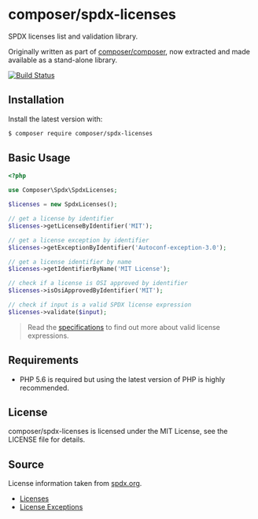 composer/spdx-licenses
======================

SPDX licenses list and validation library.

Originally written as part of [composer/composer](https://github.com/composer/composer),
now extracted and made available as a stand-alone library.

[![Build Status](https://travis-ci.org/composer/spdx-licenses.svg?branch=master)](https://travis-ci.org/composer/spdx-licenses)

Installation
------------

Install the latest version with:

```bash
$ composer require composer/spdx-licenses
```

Basic Usage
-----------

```php
<?php

use Composer\Spdx\SpdxLicenses;

$licenses = new SpdxLicenses();

// get a license by identifier
$licenses->getLicenseByIdentifier('MIT');

// get a license exception by identifier
$licenses->getExceptionByIdentifier('Autoconf-exception-3.0');

// get a license identifier by name
$licenses->getIdentifierByName('MIT License');

// check if a license is OSI approved by identifier
$licenses->isOsiApprovedByIdentifier('MIT');

// check if input is a valid SPDX license expression
$licenses->validate($input);
```

> Read the [specifications](https://spdx.org/SPDX-specifications/spdx-version-2.0)
> to find out more about valid license expressions.

Requirements
------------

* PHP 5.6 is required but using the latest version of PHP is highly recommended.

License
-------

composer/spdx-licenses is licensed under the MIT License, see the LICENSE file for details.

Source
------

License information taken from [spdx.org](https://spdx.org/).

* [Licenses](https://spdx.org/licenses/index.html)
* [License Exceptions](https://spdx.org/licenses/exceptions-index.html)
